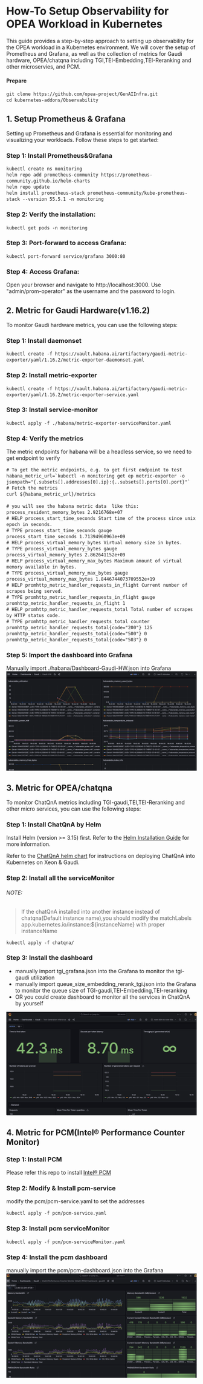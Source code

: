 # How-To Setup Observability for OPEA Workload in Kubernetes

This guide provides a step-by-step approach to setting up observability for the OPEA workload in a Kubernetes environment. We will cover the setup of Prometheus and Grafana, as well as the collection of metrics for Gaudi hardware, OPEA/chatqna including TGI,TEI-Embedding,TEI-Reranking and other microservies, and PCM.

#### Prepare
```
git clone https://github.com/opea-project/GenAIInfra.git
cd kubernetes-addons/Observability
```


## 1. Setup Prometheus & Grafana

Setting up Prometheus and Grafana is essential for monitoring and visualizing your workloads. Follow these steps to get started:

### Step 1: Install Prometheus&Grafana

```
kubectl create ns monitoring
helm repo add prometheus-community https://prometheus-community.github.io/helm-charts
helm repo update
helm install prometheus-stack prometheus-community/kube-prometheus-stack --version 55.5.1 -n monitoring
```

### Step 2: Verify the installation:

```
kubectl get pods -n monitoring
```

### Step 3: Port-forward to access Grafana:

```
kubectl port-forward service/grafana 3000:80
```

### Step 4: Access Grafana:

Open your browser and navigate to http://localhost:3000. Use "admin/prom-operator" as the username and the password to login.

## 2. Metric for Gaudi Hardware(v1.16.2)

To monitor Gaudi hardware metrics, you can use the following steps:

### Step 1: Install daemonset
```
kubectl create -f https://vault.habana.ai/artifactory/gaudi-metric-exporter/yaml/1.16.2/metric-exporter-daemonset.yaml
```

### Step 2: Install metric-exporter

```
kubectl create -f https://vault.habana.ai/artifactory/gaudi-metric-exporter/yaml/1.16.2/metric-exporter-service.yaml
```

### Step 3: Install service-monitor

```
kubectl apply -f ./habana/metric-exporter-serviceMonitor.yaml
```

### Step 4: Verify the metrics
The metric endpoints for habana will be a headless service, so we need to get endpoint to verify

```
# To get the metric endpoints, e.g. to get first endpoint to test
habana_metric_url=`kubectl -n monitoring get ep metric-exporter -o jsonpath="{.subsets[].addresses[0].ip}:{..subsets[].ports[0].port}"`
# Fetch the metrics
curl ${habana_metric_url}/metrics

# you will see the habana metric data  like this:
process_resident_memory_bytes 2.9216768e+07
# HELP process_start_time_seconds Start time of the process since unix epoch in seconds.
# TYPE process_start_time_seconds gauge
process_start_time_seconds 1.71394960963e+09
# HELP process_virtual_memory_bytes Virtual memory size in bytes.
# TYPE process_virtual_memory_bytes gauge
process_virtual_memory_bytes 2.862641152e+09
# HELP process_virtual_memory_max_bytes Maximum amount of virtual memory available in bytes.
# TYPE process_virtual_memory_max_bytes gauge
process_virtual_memory_max_bytes 1.8446744073709552e+19
# HELP promhttp_metric_handler_requests_in_flight Current number of scrapes being served.
# TYPE promhttp_metric_handler_requests_in_flight gauge
promhttp_metric_handler_requests_in_flight 1
# HELP promhttp_metric_handler_requests_total Total number of scrapes by HTTP status code.
# TYPE promhttp_metric_handler_requests_total counter
promhttp_metric_handler_requests_total{code="200"} 125
promhttp_metric_handler_requests_total{code="500"} 0
promhttp_metric_handler_requests_total{code="503"} 0
```

### Step 5: Import the dashboard into Grafana

Manually import ./habana/Dashboard-Gaudi-HW.json into Grafana
![alt text](image-1.png)

## 3. Metric for OPEA/chatqna

To monitor ChatQnA metrics including TGI-gaudi,TEI,TEI-Reranking and other micro services, you can use the following steps:

### Step 1: Install ChatQnA by Helm

Install Helm (version >= 3.15) first. Refer to the [Helm Installation Guide](https://helm.sh/docs/intro/install/) for more information.

Refer to the [ChatQnA helm chart](https://github.com/opea-project/GenAIInfra/tree/main/helm-charts/chatqna) for instructions on deploying ChatQnA into Kubernetes on Xeon & Gaudi.

### Step 2: Install all the serviceMonitor
###### NOTE:
> If the chatQnA installed into another instance instead of chatqna(Default instance name),you should modify the 
matchLabels  app.kubernetes.io/instance:${instanceName} with proper instanceName

```
kubectl apply -f chatqna/
```


### Step 3: Install the dashboard

- manually import tgi_grafana.json into the Grafana to monitor the tgi-gaudi utilization
- manually import queue_size_embedding_rerank_tgi.json into the Grafana to monitor the queue size of TGI-gaudi,TEI-Embedding,TEI-reranking
- OR you could create dashboard to monitor all the services in ChatQnA by yourself

![alt text](image-2.png)

## 4. Metric for PCM(Intel® Performance Counter Monitor)

### Step 1: Install PCM

Please refer this repo to install [Intel® PCM](https://github.com/intel/pcm)

### Step 2: Modify & Install pcm-service

modify the pcm/pcm-service.yaml to set the addresses

```
kubectl apply -f pcm/pcm-service.yaml
```

### Step 3: Install pcm serviceMonitor

```
kubectl apply -f pcm/pcm-serviceMonitor.yaml
```

### Step 4: Install the pcm dashboard

manually import the pcm/pcm-dashboard.json into the Grafana
![alt text](image.png)
